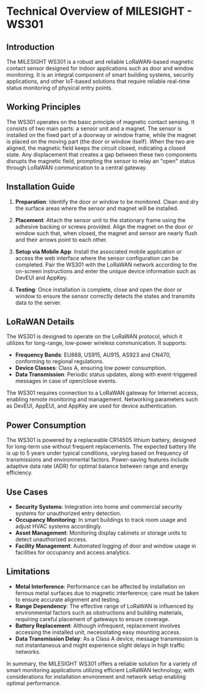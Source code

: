 # Technical Overview of MILESIGHT - WS301

## Introduction

The MILESIGHT WS301 is a robust and reliable LoRaWAN-based magnetic contact sensor designed for indoor applications such as door and window monitoring. It is an integral component of smart building systems, security applications, and other IoT-based solutions that require reliable real-time status monitoring of physical entry points.

## Working Principles

The WS301 operates on the basic principle of magnetic contact sensing. It consists of two main parts: a sensor unit and a magnet. The sensor is installed on the fixed part of a doorway or window frame, while the magnet is placed on the moving part (the door or window itself). When the two are aligned, the magnetic field keeps the circuit closed, indicating a closed state. Any displacement that creates a gap between these two components disrupts the magnetic field, prompting the sensor to relay an "open" status through LoRaWAN communication to a central gateway. 

## Installation Guide

1. **Preparation**: Identify the door or window to be monitored. Clean and dry the surface areas where the sensor and magnet will be installed.

2. **Placement**: Attach the sensor unit to the stationary frame using the adhesive backing or screws provided. Align the magnet on the door or window such that, when closed, the magnet and sensor are nearly flush and their arrows point to each other.

3. **Setup via Mobile App**: Install the associated mobile application or access the web interface where the sensor configuration can be completed. Pair the WS301 with the LoRaWAN network according to the on-screen instructions and enter the unique device information such as DevEUI and AppKey.

4. **Testing**: Once installation is complete, close and open the door or window to ensure the sensor correctly detects the states and transmits data to the server.

## LoRaWAN Details

The WS301 is designed to operate on the LoRaWAN protocol, which it utilizes for long-range, low-power wireless communication. It supports:

- **Frequency Bands**: EU868, US915, AU915, AS923 and CN470, conforming to regional regulations.
- **Device Classes**: Class A, ensuring low power consumption.
- **Data Transmission**: Periodic status updates, along with event-triggered messages in case of open/close events.
  
The WS301 requires connection to a LoRaWAN gateway for Internet access, enabling remote monitoring and management. Networking parameters such as DevEUI, AppEUI, and AppKey are used for device authentication.

## Power Consumption

The WS301 is powered by a replaceable CR14505 lithium battery, designed for long-term use without frequent replacements. The expected battery life is up to 5 years under typical conditions, varying based on frequency of transmissions and environmental factors. Power-saving features include adaptive data rate (ADR) for optimal balance between range and energy efficiency.

## Use Cases

- **Security Systems**: Integration into home and commercial security systems for unauthorized entry detection.
- **Occupancy Monitoring**: In smart buildings to track room usage and adjust HVAC systems accordingly.
- **Asset Management**: Monitoring display cabinets or storage units to detect unauthorized access.
- **Facility Management**: Automated logging of door and window usage in facilities for occupancy and access analytics.

## Limitations

- **Metal Interference**: Performance can be affected by installation on ferrous metal surfaces due to magnetic interference; care must be taken to ensure accurate alignment and testing.
- **Range Dependency**: The effective range of LoRaWAN is influenced by environmental factors such as obstructions and building materials, requiring careful placement of gateways to ensure coverage.
- **Battery Replacement**: Although infrequent, replacement involves accessing the installed unit, necessitating easy mounting access.
- **Data Transmission Delay**: As a Class A device, message transmission is not instantaneous and might experience slight delays in high traffic networks.

In summary, the MILESIGHT WS301 offers a reliable solution for a variety of smart monitoring applications utilizing efficient LoRaWAN technology, with considerations for installation environment and network setup enabling optimal performance.